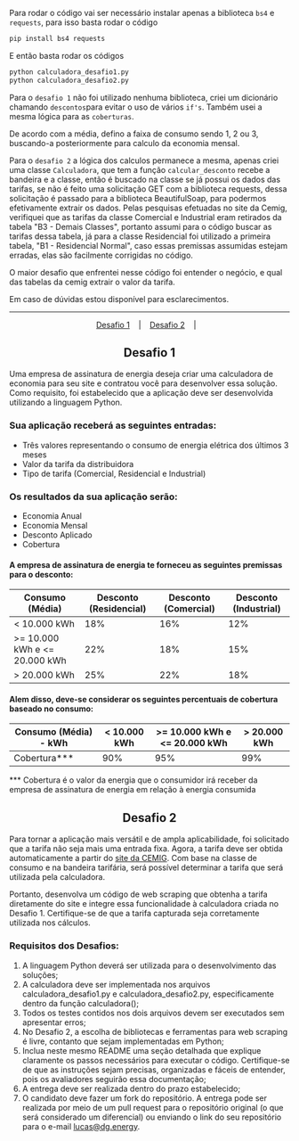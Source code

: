 Para rodar o código vai ser necessário instalar apenas a biblioteca `bs4` e `requests`, para isso basta rodar o código 
```sh
pip install bs4 requests
```
E então basta rodar os códigos
```sh
python calculadora_desafio1.py
python calculadora_desafio2.py
```

Para o `desafio 1` não foi utilizado nenhuma biblioteca, criei um dicionário chamando `descontos`para evitar o uso de vários `if's`. 
Também usei a mesma lógica para as `coberturas`.

De acordo com a média, defino a faixa de consumo sendo 1, 2 ou 3, buscando-a posteriormente para calculo da economia mensal.

Para o `desafio 2` a lógica dos calculos permanece a mesma, apenas criei uma classe `Calculadora`, que tem a função `calcular_desconto` recebe a bandeira e a classe, então é buscado na classe se já possui os dados das tarifas, se não é feito uma solicitação GET com a biblioteca requests, dessa solicitação é passado para a biblioteca BeautifulSoap, para podermos efetivamente extrair os dados.
Pelas pesquisas efetuadas no site da Cemig, verifiquei que as tarifas da classe Comercial e Industrial eram retirados da tabela "B3 - Demais Classes", portanto assumi para o código buscar as tarifas dessa tabela, já para a classe Residencial foi utilizado a primeira tabela, "B1 - Residencial Normal", caso essas premissas assumidas estejam erradas, elas são facilmente corrigidas no código.

O maior desafio que enfrentei nesse código foi entender o negócio, e qual das tabelas da cemig extrair o valor da tarifa.

Em caso de dúvidas estou disponível para esclarecimentos.
___

<p style="text-align:center" dir="auto">
  <a href="#desafio1">Desafio 1</a>
  &nbsp;&nbsp;&nbsp;|&nbsp;&nbsp;&nbsp;
    <a href="#desafio2">Desafio 2</a>
  &nbsp;&nbsp;&nbsp;|&nbsp;&nbsp;&nbsp;
</p>

<h2 id="desafio1" style="text-align:center;border-bottom:none">Desafio 1</h2>

Uma empresa de assinatura de energia deseja criar uma calculadora de economia para seu site e contratou você para desenvolver essa solução. Como requisito, foi estabelecido que a aplicação deve ser desenvolvida utilizando a linguagem Python.

### Sua aplicação receberá as seguintes entradas:

- Três valores representando o consumo de energia elétrica dos últimos 3 meses
- Valor da tarifa da distribuidora
- Tipo de tarifa (Comercial, Residencial e Industrial)

### Os resultados da sua aplicação serão:

- Economia Anual
- Economia Mensal
- Desconto Aplicado
- Cobertura

#### A empresa de assinatura de energia te forneceu as seguintes premissas para o desconto:

| Consumo (Média) | Desconto (Residencial) | Desconto (Comercial) | Desconto (Industrial) |
| --- | --- | --- | --- |
| < 10.000 kWh | 18% | 16% | 12% |
| >= 10.000 kWh e <= 20.000 kWh | 22% | 18% | 15% |
| > 20.000 kWh | 25% | 22% | 18% |

#### Alem disso, deve-se considerar os seguintes percentuais de cobertura baseado no consumo:

| Consumo (Média) - kWh | < 10.000 kWh | >= 10.000 kWh e <= 20.000 kWh | > 20.000 kWh |
| --- | --- | --- | --- |
| Cobertura*** | 90% | 95% | 99% |

*** Cobertura é o valor da energia que o consumidor irá receber da empresa de assinatura de energia em relação à energia consumida

<h2 id="desafio2" style="text-align:center;border-bottom:none">Desafio 2</h2>

Para tornar a aplicação mais versátil e de ampla aplicabilidade, foi solicitado que a tarifa não seja mais uma entrada fixa. Agora, a tarifa deve ser obtida automaticamente a partir do <a href="https://www.cemig.com.br/atendimento/valores-de-tarifas-e-servicos/" target="_blank">site da CEMIG</a>. Com base na classe de consumo e na bandeira tarifária, será possível determinar a tarifa que será utilizada pela calculadora.

Portanto, desenvolva um código de web scraping que obtenha a tarifa diretamente do site e integre essa funcionalidade à calculadora criada no Desafio 1. Certifique-se de que a tarifa capturada seja corretamente utilizada nos cálculos.

### Requisitos dos Desafios:
1. A linguagem Python deverá ser utilizada para o desenvolvimento das soluções;
2. A calculadora deve ser implementada nos arquivos calculadora_desafio1.py e calculadora_desafio2.py, especificamente dentro da função calculadora();
3. Todos os testes contidos nos dois arquivos devem ser executados sem apresentar erros;
4. No Desafio 2, a escolha de bibliotecas e ferramentas para web scraping é livre, contanto que sejam implementadas em Python;
5. Inclua neste mesmo README uma seção detalhada que explique claramente os passos necessários para executar o código. Certifique-se de que as instruções sejam precisas, organizadas e fáceis de entender, pois os avaliadores seguirão essa documentação;
6. A entrega deve ser realizada dentro do prazo estabelecido;
7. O candidato deve fazer um fork do repositório. A entrega pode ser realizada por meio de um pull request para o repositório original (o que será considerado um diferencial) ou enviando o link do seu repositório para o e-mail lucas@dg.energy.
